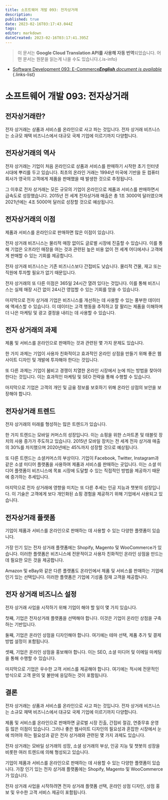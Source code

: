 ```yaml
---
title: 소프트웨어 개발 093: 전자상거래
description: 
published: true
date: 2023-02-16T03:17:43.044Z
tags: 
editor: markdown
dateCreated: 2023-02-16T03:17:41.395Z
---
```


> 이 문서는 **Google Cloud Translation API를 사용해 자동 번역**되었습니다.
어떤 문서는 원문을 읽는게 나을 수도 있습니다.{.is-info}



- [Software Development 093: E-Commerce***English** document is available*](/en/Knowledge-base/Software-Development/Learning/software-development-093-e-commerce)
{.links-list}


# 소프트웨어 개발 093: 전자상거래

## 전자상거래란?

전자 상거래는 상품과 서비스를 온라인으로 사고 파는 것입니다. 전자 상거래 비즈니스는 소규모 재택 비즈니스에서 대규모 국제 기업에 이르기까지 다양합니다.

## 전자상거래의 역사

전자 상거래는 기업이 처음 온라인으로 상품과 서비스를 판매하기 시작한 초기 인터넷 시대에 뿌리를 두고 있습니다. 최초의 온라인 거래는 1994년 미국에 기반을 둔 컴퓨터 회사가 영국의 고객에게 제품을 판매했을 때 발생한 것으로 추정됩니다.

그 이후로 전자 상거래는 모든 규모의 기업이 온라인으로 제품과 서비스를 판매하면서 급속도로 성장했습니다. 2015년 전 세계 전자상거래 매출은 총 1조 3000억 달러였으며 2021년에는 4조 5000억 달러로 성장할 것으로 예상됩니다.

## 전자상거래의 이점

제품과 서비스를 온라인으로 판매하면 많은 이점이 있습니다.

전자 상거래 비즈니스는 물리적 매장 없이도 글로벌 시장에 진출할 수 있습니다. 이를 통해 기업은 오프라인 매장을 여는 것과 관련된 높은 비용 없이 전 세계 어디에서나 고객에게 판매할 수 있는 기회를 제공합니다.

전자 상거래 비즈니스는 기존 비즈니스보다 간접비도 낮습니다. 물리적 건물, 재고 또는 직원에 투자할 필요가 없기 때문입니다.

전자 상거래의 또 다른 이점은 365일 24시간 열려 있다는 것입니다. 이를 통해 비즈니스는 실제 매장 시간 없이 24시간 영업할 수 있는 기회를 얻을 수 있습니다.

마지막으로 전자 상거래 기업은 비즈니스를 개선하는 데 사용할 수 있는 풍부한 데이터에 액세스할 수 있습니다. 이 데이터는 고객 행동을 추적하고 잘 팔리는 제품을 이해하며 더 나은 마케팅 및 광고 결정을 내리는 데 사용할 수 있습니다.

## 전자 상거래의 과제

제품 및 서비스를 온라인으로 판매하는 것과 관련된 몇 가지 문제도 있습니다.

한 가지 과제는 기업이 사용자 친화적이고 효과적인 온라인 상점을 만들기 위해 좋은 웹사이트 디자인 및 개발에 투자해야 한다는 것입니다.

또 다른 과제는 기업이 붐비고 경쟁이 치열한 온라인 시장에서 눈에 띄는 방법을 찾아야 한다는 것입니다. 이는 효과적인 마케팅 및 SEO 전략을 통해 수행할 수 있습니다.

마지막으로 기업은 고객의 개인 및 금융 정보를 보호하기 위해 온라인 상점의 보안을 보장해야 합니다.

## 전자상거래 트렌드

전자 상거래의 미래를 형성하는 많은 트렌드가 있습니다.

한 가지 트렌드는 모바일 커머스의 성장입니다. 이는 쇼핑을 위한 스마트폰 및 태블릿 장치의 사용 증가가 주도하고 있습니다. 2015년 모바일 장치는 전 세계 전자 상거래 매출의 30%를 차지했으며 2020년에는 45%까지 성장할 것으로 예상됩니다.

또 다른 트렌드는 소셜커머스의 부상이다. 기업이 Facebook, Twitter, Instagram과 같은 소셜 미디어 플랫폼을 사용하여 제품과 서비스를 판매하는 곳입니다. 이는 소셜 미디어 플랫폼이 비즈니스에 목표 시장에 도달할 수 있는 직접적인 방법을 제공하기 때문에 증가하는 추세입니다.

마지막으로 전자 상거래에 영향을 미치는 또 다른 추세는 인공 지능과 챗봇의 성장입니다. 이 기술은 고객에게 보다 개인화된 쇼핑 경험을 제공하기 위해 기업에서 사용되고 있습니다.

## 전자상거래 플랫폼

기업이 제품과 서비스를 온라인으로 판매하는 데 사용할 수 있는 다양한 플랫폼이 있습니다.

가장 인기 있는 전자 상거래 플랫폼에는 Shopify, Magento 및 WooCommerce가 있습니다. 이러한 플랫폼은 비즈니스에 전문적이고 사용자 친화적인 온라인 상점을 만드는 데 필요한 모든 것을 제공합니다.

Amazon 및 eBay와 같은 다른 플랫폼도 온라인에서 제품 및 서비스를 판매하는 기업에 인기 있는 선택입니다. 이러한 플랫폼은 기업에 기성품 잠재 고객을 제공합니다.

## 전자 상거래 비즈니스 설정

전자 상거래 사업을 시작하기 위해 기업이 해야 할 일이 몇 가지 있습니다.

첫째, 기업은 전자상거래 플랫폼을 선택해야 합니다. 이것은 기업이 온라인 상점을 구축하는 기반입니다.

둘째, 기업은 온라인 상점을 디자인해야 합니다. 여기에는 테마 선택, 제품 추가 및 결제 방법 설정이 포함됩니다.

셋째, 기업은 온라인 상점을 홍보해야 합니다. 이는 SEO, 소셜 미디어 및 이메일 마케팅을 통해 수행할 수 있습니다.

마지막으로 기업은 우수한 고객 서비스를 제공해야 합니다. 여기에는 적시에 전문적인 방식으로 고객 문의 및 불만에 응답하는 것이 포함됩니다.

## 결론

전자 상거래는 상품과 서비스를 온라인으로 사고 파는 것입니다. 전자 상거래 비즈니스는 소규모 재택 비즈니스에서 대규모 국제 기업에 이르기까지 다양합니다.

제품 및 서비스를 온라인으로 판매하면 글로벌 시장 진출, 간접비 절감, 연중무휴 운영 등 많은 이점이 있습니다. 그러나 좋은 웹사이트 디자인의 필요성과 혼잡한 시장에서 눈에 띄어야 하는 필요성과 같은 전자 상거래와 관련된 몇 가지 과제도 있습니다.

전자 상거래는 모바일 상거래의 성장, 소셜 상거래의 부상, 인공 지능 및 챗봇의 성장을 비롯한 여러 트렌드에 의해 형성되고 있습니다.

기업이 제품과 서비스를 온라인으로 판매하는 데 사용할 수 있는 다양한 플랫폼이 있습니다. 가장 인기 있는 전자 상거래 플랫폼에는 Shopify, Magento 및 WooCommerce가 있습니다.

전자 상거래 사업을 시작하려면 전자 상거래 플랫폼 선택, 온라인 상점 디자인, 상점 홍보 및 우수한 고객 서비스 제공이 포함됩니다.